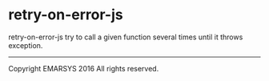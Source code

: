 # retry-on-error-js

retry-on-error-js try to call a given function several times until it throws exception.

----

Copyright EMARSYS 2016 All rights reserved.
